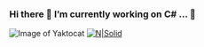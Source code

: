 ### Hi there 🔭 I’m currently working on C# ... 👋

![Image of Yaktocat](https://i.hizliresim.com/tgTA7d.png)
[![N|Solid](https://i.hizliresim.com/g1uwW5.png)](https://www.linkedin.com/in/serpil-d%C3%B6ner/)
<!--
**SDONER/SDONER** is a ✨ _special_ ✨ repository because its `README.md` (this file) appears on your GitHub profile.

Here are some ideas to get you started:

- 🔭 I’m currently working on C# ...

-->
